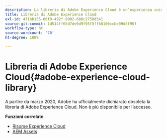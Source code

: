 ```yaml
---
description: La libreria di Adobe Experience Cloud è un’esperienza universale e centralizzata per l’archiviazione, la ricerca e la selezione delle risorse nelle soluzioni Adobe Experience Cloud.
title: Libreria di Adobe Experience Cloud
exl-id: 4f1bb155-66f9-492f-9902-686c2758d341
source-git-commit: 1d514ff65d7de9d9f95f5ff68100ccbe09d5f95f
workflow-type: ht
source-wordcount: '70'
ht-degree: 100%

---
```


# Libreria di Adobe Experience Cloud{#adobe-experience-cloud-library}

A partire da marzo 2020, Adobe ha ufficialmente dichiarato obsoleta la libreria di Adobe Experience Cloud. Non è più disponibile per l’accesso.

**Funzioni correlate**

* [Risorse Experience Cloud](https://experienceleague.adobe.com/docs/core-services/interface/services/assets/experience-cloud-assets.html?lang=it)
* [AEM Assets](https://experienceleague.adobe.com/docs/experience-manager-cloud-service/content/assets/home.html?lang=it)
